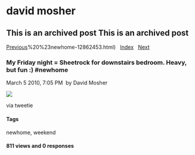 # david mosher

## This is an archived post This is an archived post

[Previous](../../../posts/2010/03/Weekend%20project:%20nearing%20completion;%20the%20drywall%20and%20framing%20anyways%20:)%20%23newhome-12862453.html)
  [Index](../../../index-2.html)  
[Next](../../../posts/2010/02/Wrapping%20up%20sprint%20planning%20on%20the%20@steprep%20team.%20Now%20with%20more%20taskboard%20lanes!%20%23scrum%20%23agile%20-11801345.html)

### My Friday night = Sheetrock for downstairs bedroom. Heavy, but fun :) \#newhome

March 5 2010, 7:05 PM  by David Mosher

![](../../../image/2010/03/7065203-image.jpg)

via tweetie

#### Tags

newhome, weekend

#### 811 views and 0 responses

